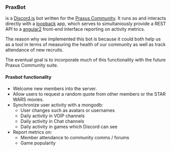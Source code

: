 ### PraxBot
is a [Discord.js](https://github.com/hydrabolt/discord.js) bot written for the [Praxus Community](http://www.praxusgroup.com). It runs as and interacts directly with a [loopback](https://loopback.io/) app, which serves to simultaniously provide a REST API to a [angular2](https://angular.io/) front-end interface reporting on activity metrics.

The reason why we implemented this bot is because it could both help us as a tool in terms of measuring the health of our community as well as track attendance of new recruits.

The eventual goal is to incorporate much of this functionality with the future Praxus Community suite.

#### Praxbot functionality
- Welcome new members into the server.
- Allow users to request a random quote from other members or the STAR WARS movies.
- Synchronize user activity with a mongodb:
  - User changes such as avatars or usernames
  - Daily activity in VOIP channels
  - Daily activity in Chat channels
  - Daily activity in games which Discord can see
- Report metrics on:
  - Member attendance to community comms / forums
  - Game popularity
